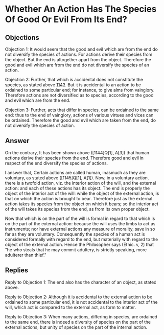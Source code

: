 # Whether An Action Has The Species Of Good Or Evil From Its End?

## Objections

Objection 1: It would seem that the good and evil which are from the end do not diversify the species of actions. For actions derive their species from the object. But the end is altogether apart from the object. Therefore the good and evil which are from the end do not diversify the species of an action.

Objection 2: Further, that which is accidental does not constitute the species, as stated above [1143](A[5]). But it is accidental to an action to be ordained to some particular end; for instance, to give alms from vainglory. Therefore actions are not diversified as to species, according to the good and evil which are from the end.

Objection 3: Further, acts that differ in species, can be ordained to the same end: thus to the end of vainglory, actions of various virtues and vices can be ordained. Therefore the good and evil which are taken from the end, do not diversify the species of action.

## Answer

On the contrary, It has been shown above ([1144]Q[1], A[3]) that human actions derive their species from the end. Therefore good and evil in respect of the end diversify the species of actions.

I answer that, Certain actions are called human, inasmuch as they are voluntary, as stated above ([1145]Q[1], A[1]). Now, in a voluntary action, there is a twofold action, viz. the interior action of the will, and the external action: and each of these actions has its object. The end is properly the object of the interior act of the will: while the object of the external action, is that on which the action is brought to bear. Therefore just as the external action takes its species from the object on which it bears; so the interior act of the will takes its species from the end, as from its own proper object.

Now that which is on the part of the will is formal in regard to that which is on the part of the external action: because the will uses the limbs to act as instruments; nor have external actions any measure of morality, save in so far as they are voluntary. Consequently the species of a human act is considered formally with regard to the end, but materially with regard to the object of the external action. Hence the Philosopher says (Ethic. v, 2) that "he who steals that he may commit adultery, is strictly speaking, more adulterer than thief."

## Replies

Reply to Objection 1: The end also has the character of an object, as stated above.

Reply to Objection 2: Although it is accidental to the external action to be ordained to some particular end, it is not accidental to the interior act of the will, which act is compared to the external act, as form to matter.

Reply to Objection 3: When many actions, differing in species, are ordained to the same end, there is indeed a diversity of species on the part of the external actions; but unity of species on the part of the internal action.